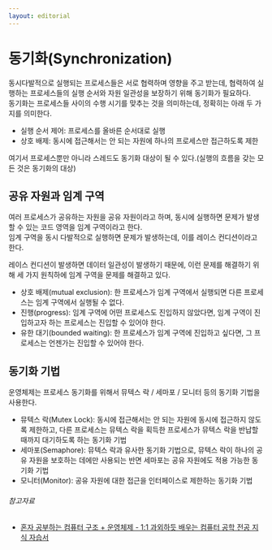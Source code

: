 ```yaml
---
layout: editorial
---
```


# 동기화(Synchronization)

동시다발적으로 실행되는 프로세스들은 서로 협력하며 영향을 주고 받는데, 협력하여 실행하는 프로세스들의 실행 순서와 자원 일관성을 보장하기 위해 동기화가 필요하다.  
동기화는 프로세스들 사이의 수행 시기를 맞추는 것을 의미하는데, 정확히는 아래 두 가지를 의미한다.

- 실행 순서 제어: 프로세스를 올바른 순서대로 실행
- 상호 배제: 동시에 접근해서는 안 되는 자원에 하나의 프로세스만 접근하도록 제한

여기서 프로세스뿐만 아니라 스레드도 동기화 대상이 될 수 있다.(실행의 흐름을 갖는 모든 것은 동기화의 대상)

## 공유 자원과 임계 구역

여러 프로세스가 공유하는 자원을 공유 자원이라고 하며, 동시에 실행하면 문제가 발생할 수 있는 코드 영역을 임계 구역이라고 한다.  
임계 구역을 동시 다발적으로 실행하면 문제가 발생하는데, 이를 레이스 컨디션이라고 한다.

레이스 컨디션이 발생하면 데이터 일관성이 발생하기 때문에, 이런 문제를 해결하기 위해 세 가지 원칙하에 임계 구역을 문제를 해결하고 있다.

- 상호 배제(mutual exclusion): 한 프로세스가 임계 구역에서 실행되면 다른 프로세스는 임계 구역에서 실행될 수 없다.
- 진행(progress): 임계 구역에 어떤 프로세스도 진입하지 않았다면, 임계 구역이 진입하고자 하는 프로세스는 진입할 수 있어야 한다.
- 유한 대기(bounded waiting): 한 프로세스가 임계 구역에 진입하고 싶다면, 그 프로세스는 언젠가는 진입할 수 있어야 한다.

## 동기화 기법

운영체제는 프로세스 동기화를 위해서 뮤텍스 락 / 세마포 / 모니터 등의 동기화 기법을 사용한다.

- 뮤텍스 락(Mutex Lock): 동시에 접근해서는 안 되는 자원에 동시에 접근하지 않도록 제한하고, 다른 프로세스는 뮤텍스 락을 획득한 프로세스가 뮤텍스 락을 반납할 때까지 대기하도록 하는 동기화 기법
- 세마포(Semaphore): 뮤텍스 락과 유사한 동기화 기법으로, 뮤텍스 락이 하나의 공유 자원을 보호하는 데에만 사용되는 반면 세마포는 공유 자원에도 적용 가능한 동기화 기법
- 모니터(Monitor): 공유 자원에 대한 접근을 인터페이스로 제한하는 동기화 기법

###### 참고자료

- [혼자 공부하는 컴퓨터 구조 + 운영체제 - 1:1 과외하듯 배우는 컴퓨터 공학 전공 지식 자습서](https://www.nl.go.kr/seoji/contents/S80100000000.do?schM=intgr_detail_view_isbn&page=1&pageUnit=10&schType=simple&schStr=혼자+컴퓨터+구조&isbn=9791162243091&cipId=228751835%2C)